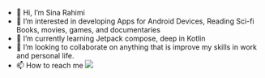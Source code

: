 - 👋 Hi, I’m Sina Rahimi
- 👀 I’m interested in developing Apps for Android Devices, Reading Sci-fi Books, movies, games, and documentaries 
- 🌱 I’m currently learning Jetpack compose, deep in Kotlin 
- 💞️ I’m looking to collaborate on anything that is improve my skills in work and personal life.
- 📫 How to reach me <img src="{[BadgeURLHere](https://img.shields.io/badge/LinkedIn-0077B5?style=for-the-badge&logo=linkedin&logoColor=white)}" /> 	

<!---
Sinarahimi/Sinarahimi is a ✨ special ✨ repository because its `README.md` (this file) appears on your GitHub profile.
You can click the Preview link to take a look at your changes.
--->
